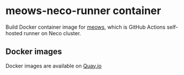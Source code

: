 meows-neco-runner container
=================

Build Docker container image for [meows][], which is GitHub Actions self-hosted runner on Neco cluster.

Docker images
-------------

Docker images are available on [Quay.io](https://quay.io/repository/cybozu/dctest-meows-runner)

[meows]: https://github.com/cybozu-go/meows
